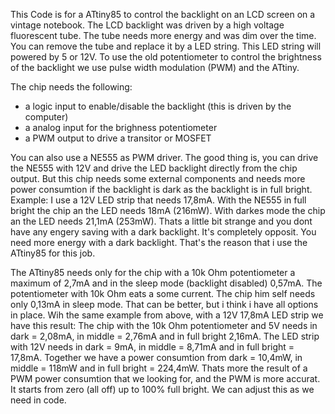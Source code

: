 This Code is for a ATtiny85 to control the backlight on an LCD screen on a vintage notebook. The LCD backlight was driven by a high voltage fluorescent tube. The tube needs more energy and was dim over the time. You can remove the tube and replace it by a LED string. This LED string will powered by 5 or 12V. To use the old potentiometer to control the brightness of the backlight we use pulse width modulation (PWM) and the ATtiny.

The chip needs the following:
- a logic input to enable/disable the backlight (this is driven by the computer)
- a analog input for the brighness potentiometer
- a PWM output to drive a transitor or MOSFET

You can also use a NE555 as PWM driver. The good thing is, you can drive the NE555 with 12V and drive the LED backlight directly from the chip output. But this chip needs some external components and needs more power consumtion if the backlight is dark as the backlight is in full bright. Example:
I use a 12V LED strip that needs 17,8mA. With the NE555 in full bright the chip an the LED needs 18mA (216mW). With darkes mode the chip an the LED needs 21,1mA (253mW).
Thats a little bit strange and you dont have any engery saving with a dark backlight. It's completely opposit. You need more energy with a dark backlight.
That's the reason that i use the ATtiny85 for this job.

The ATtiny85 needs only for the chip with a 10k Ohm potentiometer a maximum of 2,7mA and in the sleep mode (backlight disabled) 0,57mA. The potentiometer with 10k Ohm eats a some current. The chip him self needs only 0,13mA in sleep mode. That can be better, but i think i have all options in place.
Wih the same example from above, with a 12V 17,8mA LED strip we have this result:
The chip with the 10k Ohm potentiometer and 5V needs in dark = 2,08mA, in middle = 2,76mA and in full bright 2,16mA.
The LED strip with 12V needs in dark = 9mA, in middle = 8,71mA and in full bright = 17,8mA.
Together we have a power consumtion from dark = 10,4mW, in middle = 118mW and in full bright = 224,4mW.
Thats more the result of a PWM power consumtion that we looking for, and the PWM is more accurat. It starts from zero (all off) up to 100% full bright. We can adjust this as we need in code.
